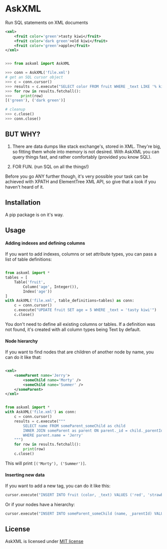 # AskXML
Run SQL statements on XML documents

```xml
<xml>
    <fruit color='green'>tasty kiwi</fruit>
    <fruit color='dark green'>old kiwi</fruit>
    <fruit color='green'>apple</fruit>
</xml>
```

```python

>>> from askxml import AskXML

>>> conn = AskXML('file.xml')
# get an SQL cursor object
>>> c = conn.cursor()
>>> results = c.execute("SELECT color FROM fruit WHERE _text LIKE '% kiwi'")
>>> for row in results.fetchall():
>>>    print(row)
[('green'), ('dark green')]

# cleanup
>>> c.close()
>>> conn.close()
```

## BUT WHY?

1. There are data dumps like stack exchange's, stored in XML. They're big, so fitting them whole into memory is not desired.
With AskXML you can query things fast, and rather comfortably (provided you know SQL).

2. FOR FUN. (run SQL on all the things!)

Before you go ANY further though, it's very possible your task can be achieved with XPATH and ElementTree XML API, so give that a look if you haven't heard of it.

## Installation

A pip package is on it's way.

## Usage

#### Adding indexes and defining columns

If you want to add indexes, columns or set attribute types, you can pass a list of table definitions:

```python

from askxml import *
tables = [
    Table('fruit',
        Column('age', Integer()),
        Index('age'))
]
with AskXML('file.xml', table_definitions=tables) as conn:
    c = conn.cursor()
    c.execute("UPDATE fruit SET age = 5 WHERE _text = 'tasty kiwi'")
    c.close()
```

You don't need to define all existing columns or tables. If a definition was not found, it's created with all column types being Text by default.

#### Node hierarchy

If you want to find nodes that are children of another node by name, you can do it like that:

```xml

<xml>
    <someParent name='Jerry'>
        <someChild name='Morty' />
        <someChild name='Summer' />
    </someParent>
</xml>
```

```python

from askxml import *
with AskXML('file.xml') as conn:
    c = conn.cursor()
    results = c.execute("""
        SELECT name FROM someParent_someChild as child
        INNER JOIN someParent as parent ON parent._id = child._parentId
        WHERE parent.name = 'Jerry'
    """)
    for row in results.fetchall():
        print(row)
    c.close()
```

This will print `[('Morty'), ('Summer')]`.

#### Inserting new data

If you want to add a new tag, you can do it like this:

```python
cursor.execute("INSERT INTO fruit (color, _text) VALUES ('red', 'strawberry')")
```

Or if your nodes have a hierarchy:

```python
cursor.execute("INSERT INTO someParent_someChild (name, _parentId) VALUES ('a baby', 1)")
```

## License

AskXML is licensed under [MIT license](../blob/master/LICENSE)